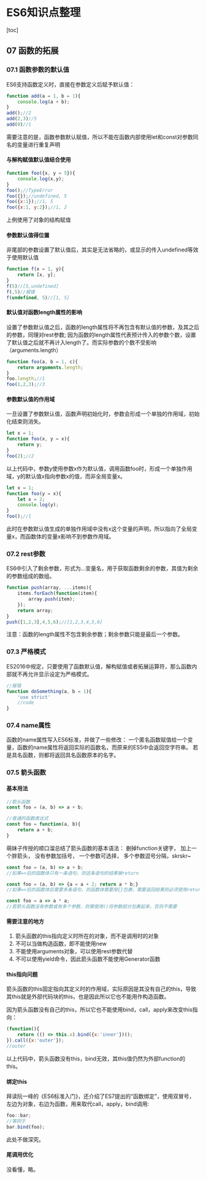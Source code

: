 # ES6知识点整理

[toc]

## 07 函数的拓展

### 07.1 函数参数的默认值

ES6支持函数定义时，直接在参数定义后赋予默认值：

```javascript
function add(a = 1, b = 1){
    console.log(a + b);
}
add();//2
add(2,3)//5
add(0)//1
```

需要注意的是，函数参数默认赋值，所以不能在函数内部使用let和const对参数同名的变量进行重复声明

#### 与解构赋值默认值结合使用

```javascript
function foo({x, y = 5}){
    console.log(x,y);
}
foo();//TypeError
foo({});//undefined, 5
foo({x:1});//1, 5
foo({x:1, y:2});//1, 2
```

上例使用了对象的结构赋值

#### 参数默认值得位置

非尾部的参数设置了默认值后，其实是无法省略的，或显示的传入undefined等效于使用默认值

```javascript
function f(x = 1, y){
    return [x, y];
}
f(5)//[5,undefined]
f(,5)//报错
f(undefined, 5)//[1, 5]
```

#### 默认值对函数length属性的影响

设置了参数默认值之后，函数的length属性将不再包含有默认值的参数，及其之后的参数，同理对rest参数; 因为函数的length属性代表预计传入的参数个数，设置了默认值之后就不再计入length了。而实际参数的个数不受影响（arguments.length）

```javascript
function foo(a, b = 1, c){
    return arguments.length;
}
foo.length;//1
foo(1,2,3);//3
```

#### 参数默认值的作用域

一旦设置了参数默认值，函数声明初始化时，参数会形成一个单独的作用域，初始化结束则消失。

```javascript
let x = 1;
function foo(x, y = x){
    return y;
}
foo(2);//2
```

以上代码中，参数y使用参数x作为默认值，调用函数foo时，形成一个单独作用域，y的默认值x指向参数x的值，而非全局变量x。

```javascript
let x = 1;
function foo(y = x){
    let x = 2;
    console.log(y);
}
foo();//1
```

此时在参数默认值生成的单独作用域中没有x这个变量的声明，所以指向了全局变量x，而函数体的变量x影响不到参数作用域。

### 07.2 rest参数

ES6中引入了剩余参数，形式为...变量名，用于获取函数剩余的参数，其值为剩余的参数组成的数组。

```javascript
function push(array, ...items){
    items.forEach(function(item){
        array.push(item);
    });
    return array;
}
push([1,2,3],4,5,6);//[1,2,3,4,5,6]
```

注意：函数的length属性不包含剩余参数；剩余参数只能是最后一个参数。

### 07.3 严格模式

ES2016中规定，只要使用了函数默认值，解构赋值或者拓展运算符，那么函数内部就不再允许显示设定为严格模式。

```javascript
//报错
function doSomething(a, b = 1){
    'use strict'
    //code
}
```

### 07.4 name属性

函数的name属性写入ES6标准，并做了一些修改：
一个匿名函数赋值给一个变量，函数的name属性将返回实际的函数名，而原来的ES5中会返回空字符串。
若是具名函数，则都将返回具名函数原本的名字。

### 07.5 箭头函数

#### 基本用法

```javascript
//箭头函数
const foo = (a, b) => a + b;

//普通的函数表达式
const foo = function(a, b){
    return a + b;
}
```

萌妹子传授的顺口溜总结了箭头函数的基本语法：
删掉function关键字，
加上一个胖箭头，
没有参数加括号，
一个参数可选择，
多个参数逗号分隔，skrskr~

```javascript
const foo = (a, b) => a + b;
//如果=>后的函数体只有一条语句，则这条语句的结果被return

const foo = (a, b) => {a = a + 2; return a * b;}
//如果=>后的函数体后需要多条语句，则函数体需要用{}包裹，需要返回结果则必须使用return显式返回

const foo = a => a * a;
//若箭头函数没有参数或有多个参数，则需使用()将参数部分包裹起来，否则不需要
```

#### 需要注意的地方

1. 箭头函数的this指向定义时所在的对象，而不是调用时的对象
2. 不可以当做构造函数，即不能使用new
3. 不能使用arguments对象，可以使用rest参数代替
4. 不可以使用yield命令，因此箭头函数不能使用Generator函数

#### this指向问题

箭头函数的this固定指向其定义时的作用域，实际原因是其没有自己的this，导致其this就是外部代码块的this，也是因此所以它也不能用作构造函数。

因为箭头函数没有自己的this，所以它也不能使用bind，call，apply来改变this指向：

```javascript
(function(){
    return (() => this.x).bind({x:'inner'})();
}).call({x:'outer'});
//outer
```

以上代码中，箭头函数没有this，bind无效，其this值仍然为外部function的this。

#### 绑定this

拜读阮一峰的《ES6标准入门》，还介绍了ES7提出的“函数绑定”，使用双冒号，左边为对象，右边为函数，用来取代call，apply，bind调用:

```javascript
foo::bar;
//等同于
bar.bind(foo);
```

此处不做深究。

#### 尾调用优化

没看懂，略。
